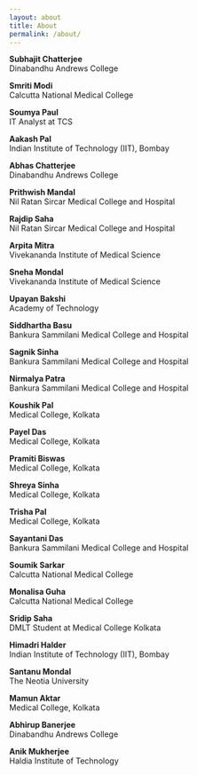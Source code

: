 ```yaml
---
layout: about
title: About
permalink: /about/
--- 
```

**Subhajit Chatterjee**  
Dinabandhu Andrews College   

**Smriti Modi**   
Calcutta National Medical College   

**Soumya Paul**   
IT Analyst at TCS  

**Aakash Pal**   
Indian Institute of Technology (IIT), Bombay   

**Abhas Chatterjee**   
Dinabandhu Andrews College   

**Prithwish Mandal**  
Nil Ratan Sircar Medical College and Hospital   

**Rajdip Saha**  
Nil Ratan Sircar Medical College and Hospital  

**Arpita Mitra**   
Vivekananda Institute of Medical Science    

**Sneha Mondal**   
Vivekananda Institute of Medical Science  

**Upayan Bakshi**  
Academy of Technology

**Siddhartha Basu**  
Bankura Sammilani Medical College and Hospital

**Sagnik Sinha**   
Bankura Sammilani Medical College and Hospital

**Nirmalya Patra**  
Bankura Sammilani Medical College and Hospital

**Koushik Pal**  
Medical College, Kolkata   

**Payel Das**  
Medical College, Kolkata

**Pramiti Biswas**  
Medical College, Kolkata

**Shreya Sinha**  
Medical College, Kolkata

**Trisha Pal**  
Medical College, Kolkata

**Sayantani Das**  
Bankura Sammilani Medical College and Hospital  

**Soumik Sarkar**  
Calcutta National Medical College   

**Monalisa Guha**  
Calcutta National Medical College   

**Sridip Saha**  
DMLT Student at Medical College Kolkata  

**Himadri Halder**  
Indian Institute of Technology (IIT), Bombay

**Santanu Mondal**   
The Neotia University    

**Mamun Aktar**   
Medical College, Kolkata   

**Abhirup Banerjee**    
Dinabandhu Andrews College   

**Anik Mukherjee**   
Haldia Institute of Technology   